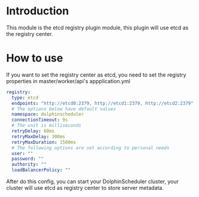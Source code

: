 # Introduction

This module is the etcd registry plugin module, this plugin will use etcd as the registry center.

# How to use

If you want to set the registry center as etcd, you need to set the registry properties in master/worker/api's appplication.yml

```yaml
registry:
  type: etcd
  endpoints: "http://etcd0:2379, http://etcd1:2379, http://etcd2:2379"
  # The options below have default values
  namespace: dolphinscheduler
  connectionTimeout: 9s
  # The unit is milliseconds
  retryDelay: 60ms
  retryMaxDelay: 300ms
  retryMaxDuration: 1500ms
  # The following options are set according to personal needs
  user: ""
  password: ""
  authority: ""
  loadBalancerPolicy: ""
```

After do this config, you can start your DolphinScheduler cluster, your cluster will use etcd as registry center to
store server metadata.
